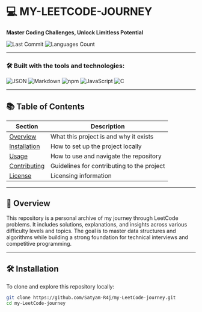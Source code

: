 # 💻 MY-LEETCODE-JOURNEY

**Master Coding Challenges, Unlock Limitless Potential**

![Last Commit](https://img.shields.io/github/last-commit/Satyam-R4j/my-LeetCode-journey)
![Languages Count](https://img.shields.io/github/languages/count/Satyam-R4j/my-LeetCode-journey)

---

### 🛠️ Built with the tools and technologies:

![JSON](https://img.shields.io/badge/JSON-000000?style=flat&logo=json&logoColor=white)
![Markdown](https://img.shields.io/badge/Markdown-000000?style=flat&logo=markdown&logoColor=white)
![npm](https://img.shields.io/badge/npm-000000?style=flat&logo=npm&logoColor=white)
![JavaScript](https://img.shields.io/badge/JavaScript-000000?style=flat&logo=javascript&logoColor=white)
![C](https://img.shields.io/badge/C-000000?style=flat&logo=c&logoColor=white)

---

## 📚 Table of Contents

| Section         | Description                                      |
|-----------------|--------------------------------------------------|
| [Overview](#-overview)       | What this project is and why it exists         |
| [Installation](#-installation) | How to set up the project locally              |
| [Usage](#-usage)             | How to use and navigate the repository         |
| [Contributing](#-contributing) | Guidelines for contributing to the project     |
| [License](#-license)         | Licensing information                          |

---

## 🧠 Overview

This repository is a personal archive of my journey through LeetCode problems. It includes solutions, explanations, and insights across various difficulty levels and topics. The goal is to master data structures and algorithms while building a strong foundation for technical interviews and competitive programming.

---

## 🛠️ Installation

To clone and explore this repository locally:

```bash
git clone https://github.com/Satyam-R4j/my-LeetCode-journey.git
cd my-LeetCode-journey
